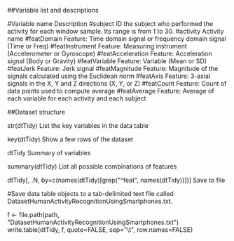 ##Variable list and descriptions

#Variable name	Description
#subject	ID the subject who performed the activity for each window sample. Its range is from 1 to 30.
#activity	Activity name
#featDomain	Feature: Time domain signal or frequency domain signal (Time or Freq)
#featInstrument	Feature: Measuring instrument (Accelerometer or Gyroscope)
#featAcceleration	Feature: Acceleration signal (Body or Gravity)
#featVariable	Feature: Variable (Mean or SD)
#featJerk	Feature: Jerk signal
#featMagnitude	Feature: Magnitude of the signals calculated using the Euclidean norm
#featAxis	Feature: 3-axial signals in the X, Y and Z directions (X, Y, or Z)
#featCount	Feature: Count of data points used to compute average
#featAverage	Feature: Average of each variable for each activity and each subject

##Dataset structure

str(dtTidy)
List the key variables in the data table

key(dtTidy)
Show a few rows of the dataset

dtTidy
Summary of variables

summary(dtTidy)
List all possible combinations of features

dtTidy[, .N, by=c(names(dtTidy)[grep("^feat", names(dtTidy))])]
Save to file

#Save data table objects to a tab-delimited text file called DatasetHumanActivityRecognitionUsingSmartphones.txt.

f <- file.path(path, "DatasetHumanActivityRecognitionUsingSmartphones.txt")
write.table(dtTidy, f, quote=FALSE, sep="\t", row.names=FALSE)
